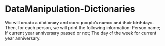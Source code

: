 # DataManipulation-Dictionaries
We will create a dictionary and store people’s names and their birthdays. Then, for each person, we will print the following information:  Person name;  If current year anniversary passed or not; The day of the week for current year anniversary.
